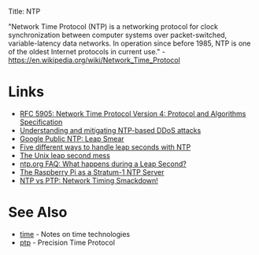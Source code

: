 Title: NTP

"Network Time Protocol (NTP) is a networking protocol for clock synchronization between computer systems over packet-switched, variable-latency data networks. In operation since before 1985, NTP is one of the oldest Internet protocols in current use." - <https://en.wikipedia.org/wiki/Network_Time_Protocol>

# Links

- [RFC 5905: Network Time Protocol Version 4: Protocol and Algorithms Specification](https://tools.ietf.org/html/rfc5905)
- [Understanding and mitigating NTP-based DDoS attacks](https://blog.cloudflare.com/understanding-and-mitigating-ntp-based-ddos-attacks/)
- [Google Public NTP: Leap Smear](https://developers.google.com/time/smear)
- [Five different ways to handle leap seconds with NTP](https://developers.redhat.com/blog/2015/06/01/five-different-ways-handle-leap-seconds-ntp/)
- [The Unix leap second mess](http://www.madore.org/~david/computers/unix-leap-seconds.html)
- [ntp.org FAQ: What happens during a Leap Second?](http://www.ntp.org/ntpfaq/NTP-s-algo-real.htm#AEN2499)
- [The Raspberry Pi as a Stratum-1 NTP Server](http://www.satsignal.eu/ntp/Raspberry-Pi-NTP.html)
- [NTP vs PTP: Network Timing Smackdown!](https://blog.meinbergglobal.com/2013/11/22/ntp-vs-ptp-network-timing-smackdown/)

# See Also

- [time](time) - Notes on time technologies
- [ptp](ptp) - Precision Time Protocol
